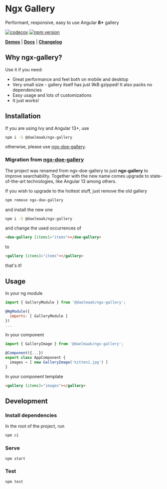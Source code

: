 # Ngx Gallery

Performant, responsive, easy to use Angular **8+** gallery

[![codecov](https://codecov.io/gh/daelmaak/ngx-gallery/branch/master/graph/badge.svg?token=eQhl2BmseY)](https://codecov.io/gh/daelmaak/ngx-gallery)
[![npm version](https://badge.fury.io/js/%40daelmaak%2Fngx-gallery.svg)](https://badge.fury.io/js/%40daelmaak%2Fngx-gallery)

[**Demos**](https://daelmaak.github.io/ngx-gallery/) |
[**Docs**](https://github.com/daelmaak/ngx-gallery/wiki) |
[**Changelog**](https://github.com/daelmaak/ngx-gallery/blob/master/CHANGELOG.md)

## Why ngx-gallery?

Use it if you need:

- Great performance and feel both on mobile and desktop
- Very small size - gallery itself has just 9kB gzipped! It also packs no dependencies
- Easy usage and lots of customizations
- It just works!

## Installation

If you are using Ivy and Angular 13+, use

```sh
npm i -S @daelmaak/ngx-gallery
```

otherwise, please use [ngx-doe-gallery].

### Migration from [ngx-doe-gallery]

The project was renamed from ngx-doe-gallery to just **ngx-gallery** to improve
searchability. Together with the new name comes upgrade to state-of-the-art technologies,
like Angular 13 among others.

If you wish to upgrade to the hottest stuff, just remove the old gallery

```sh
npm remove ngx-doe-gallery
```

and install the new one

```sh
npm i -S @daelmaak/ngx-gallery
```

and change the used occurrences of

```html
<doe-gallery [items]="items"></doe-gallery>
```

to

```html
<gallery [items]="items"></gallery>
```

that's it!

## Usage

In your ng module

```js
import { GalleryModule } from '@daelmaak/ngx-gallery';

@NgModule({
  imports: [ GalleryModule ]
})
...
```

In your component

```js
import { GalleryImage } from '@daelmaak/ngx-gallery';

@Component({...})
export class AppComponent {
  images = [ new GalleryImage('kitten1.jpg') ]
}
```

In your component template

```html
<gallery [items]="images"></gallery>
```

## Development

### Install dependencies

In the root of the project, run

```sh
npm ci
```

### Serve

```sh
npm start
```

### Test

```sh
npm test
```

[ngx-doe-gallery]: https://github.com/daelmaak/ngx-gallery/tree/v1-legacy-latest
